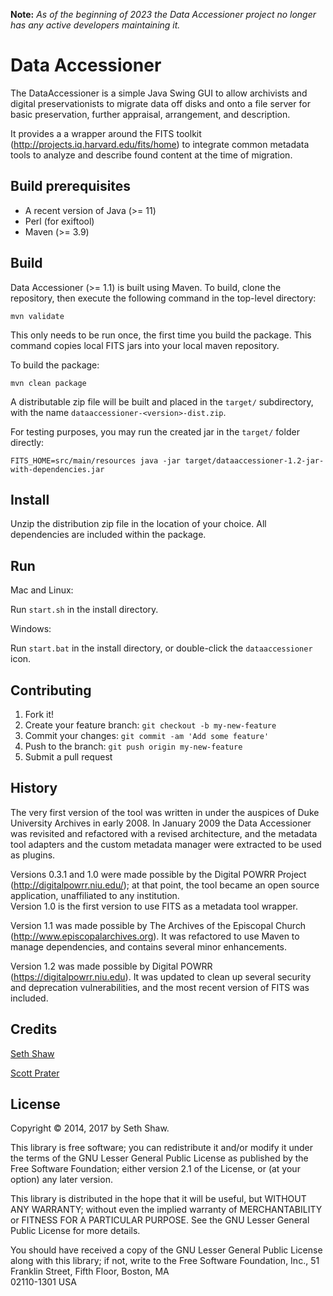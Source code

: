 **Note:** *As of the beginning of 2023 the Data Accessioner project no longer has any active developers maintaining it.*

# Data Accessioner

The DataAccessioner is a simple Java Swing GUI to allow archivists 
and digital preservationists to migrate data off disks and onto a 
file server for basic preservation, further appraisal, arrangement, 
and description.

It provides a a wrapper around the FITS toolkit 
(<http://projects.iq.harvard.edu/fits/home>) to integrate common 
metadata tools to analyze and describe found content at the time 
of migration.

## Build prerequisites

  * A recent version of Java (>= 11)
  * Perl (for exiftool)
  * Maven (>= 3.9)

## Build

Data Accessioner (>= 1.1) is built using Maven.  To build, clone the
repository, then execute the following command in the top-level
directory:

    mvn validate

This only needs to be run once, the first time you build the package.
This command copies local FITS jars into your local maven repository.

To build the package:

    mvn clean package

A distributable zip file will be built and placed in the `target/`
subdirectory, with the name `dataaccessioner-<version>-dist.zip`.

For testing purposes, you may run the created jar in the `target/`
folder directly:

    FITS_HOME=src/main/resources java -jar target/dataaccessioner-1.2-jar-with-dependencies.jar

## Install

Unzip the distribution zip file in the location of your choice.
All dependencies are included within the package.

## Run

Mac and Linux:

Run `start.sh` in the install directory.

Windows:

Run `start.bat` in the install directory, or double-click the `dataaccessioner` icon.

## Contributing

1. Fork it!
2. Create your feature branch: `git checkout -b my-new-feature`
3. Commit your changes: `git commit -am 'Add some feature'`
4. Push to the branch: `git push origin my-new-feature`
5. Submit a pull request

## History

The very first version of the tool was written in under the 
auspices of Duke University Archives in early 2008. In January 
2009 the Data Accessioner was revisited and refactored with a 
revised architecture, and the metadata tool adapters and the 
custom metadata manager were extracted to be used as plugins.

Versions 0.3.1 and 1.0 were made possible by the Digital POWRR 
Project (<http://digitalpowrr.niu.edu/>);  at that point, the tool 
became an open source application, unaffiliated to any institution.  
Version 1.0 is the first version to use FITS as a metadata tool 
wrapper.

Version 1.1 was made possible by The Archives of the Episcopal
Church (http://www.episcopalarchives.org).  It was refactored 
to use Maven to manage dependencies, and contains several minor 
enhancements.

Version 1.2 was made possible by Digital POWRR 
(https://digitalpowrr.niu.edu). It was updated to clean up several
security and deprecation vulnerabilities, and the most recent version
of FITS was included.

## Credits

[Seth Shaw](https://github.com/seth-shaw)

[Scott Prater](https://github.com/sprater)

## License

Copyright © 2014, 2017 by Seth Shaw.

This library is free software; you can redistribute it and/or
modify it under the terms of the GNU Lesser General Public
License as published by the Free Software Foundation; either
version 2.1 of the License, or (at your option) any later version.

This library is distributed in the hope that it will be useful,
but WITHOUT ANY WARRANTY; without even the implied warranty of
MERCHANTABILITY or FITNESS FOR A PARTICULAR PURPOSE.  See the GNU
Lesser General Public License for more details.

You should have received a copy of the GNU Lesser General Public
License along with this library; if not, write to the Free Software
Foundation, Inc., 51 Franklin Street, Fifth Floor, Boston, MA  
02110-1301  USA

